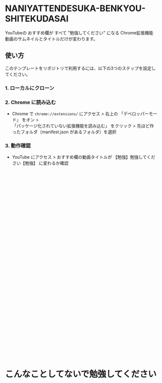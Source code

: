 # NANIYATTENDESUKA-BENKYOU-SHITEKUDASAI
YouTubeの おすすめ欄が すべて "勉強してください" になる Chrome拡張機能
動画のサムネイルとタイトルだけが変わります。

## 使い方
このテンプレートをリポジトリで利用するには、以下の3つのステップを設定してください。

### 1. ローカルにクローン

### 2. Chrome に読み込む
- Chrome で `chrome://extensions/` にアクセス > 右上の 「デベロッパーモード」 をオン > <br>「パッケージ化されていない拡張機能を読み込む」 をクリック > 先ほど作ったフォルダ（manifest.json があるフォルダ）を選択

### 3. 動作確認
- YouTube にアクセス > おすすめ欄の動画タイトルが 【勉強】勉強してください【勉強】 に変わるか確認
<br>
<br>
<br>
<br>
<br>
<br>
<br>
<br>
<br>
<br>
<br>
<br>
<br>
<br>
<br>
<br>
<br>
<br>
<br>
<br>
<br>
<br>
<br>
<br>
<br>
<br>
<br>
<br>
<br>
<br>
<br>
<br>
<br>
<br>
<br>
<br>

# こんなことしてないで勉強してください
